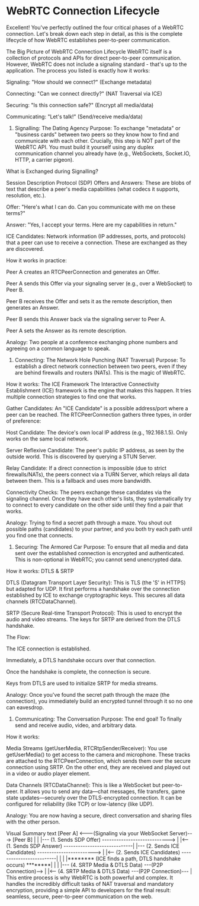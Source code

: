 # WebRTC Connection Lifecycle

Excellent! You've perfectly outlined the four critical phases of a WebRTC connection. Let's break down each step in detail, as this is the complete lifecycle of how WebRTC establishes peer-to-peer communication.

The Big Picture of WebRTC Connection Lifecycle
WebRTC itself is a collection of protocols and APIs for direct peer-to-peer communication. However, WebRTC does not include a signaling standard - that's up to the application. The process you listed is exactly how it works:

Signaling: "How should we connect?" (Exchange metadata)

Connecting: "Can we connect directly?" (NAT Traversal via ICE)

Securing: "Is this connection safe?" (Encrypt all media/data)

Communicating: "Let's talk!" (Send/receive media/data)

1. Signalling: The Dating Agency
Purpose: To exchange "metadata" or "business cards" between two peers so they know how to find and communicate with each other. Crucially, this step is NOT part of the WebRTC API. You must build it yourself using any duplex communication channel you already have (e.g., WebSockets, Socket.IO, HTTP, a carrier pigeon).

What is Exchanged during Signalling?

Session Description Protocol (SDP) Offers and Answers: These are blobs of text that describe a peer's media capabilities (what codecs it supports, resolution, etc.).

Offer: "Here's what I can do. Can you communicate with me on these terms?"

Answer: "Yes, I accept your terms. Here are my capabilities in return."

ICE Candidates: Network information (IP addresses, ports, and protocols) that a peer can use to receive a connection. These are exchanged as they are discovered.

How it works in practice:

Peer A creates an RTCPeerConnection and generates an Offer.

Peer A sends this Offer via your signaling server (e.g., over a WebSocket) to Peer B.

Peer B receives the Offer and sets it as the remote description, then generates an Answer.

Peer B sends this Answer back via the signaling server to Peer A.

Peer A sets the Answer as its remote description.

Analogy: Two people at a conference exchanging phone numbers and agreeing on a common language to speak.

1. Connecting: The Network Hole Punching (NAT Traversal)
Purpose: To establish a direct network connection between two peers, even if they are behind firewalls and routers (NATs). This is the magic of WebRTC.

How it works: The ICE Framework
The Interactive Connectivity Establishment (ICE) framework is the engine that makes this happen. It tries multiple connection strategies to find one that works.

Gather Candidates: An "ICE Candidate" is a possible address/port where a peer can be reached. The RTCPeerConnection gathers three types, in order of preference:

Host Candidate: The device's own local IP address (e.g., 192.168.1.5). Only works on the same local network.

Server Reflexive Candidate: The peer's public IP address, as seen by the outside world. This is discovered by querying a STUN Server.

Relay Candidate: If a direct connection is impossible (due to strict firewalls/NATs), the peers connect via a TURN Server, which relays all data between them. This is a fallback and uses more bandwidth.

Connectivity Checks: The peers exchange these candidates via the signaling channel. Once they have each other's lists, they systematically try to connect to every candidate on the other side until they find a pair that works.

Analogy: Trying to find a secret path through a maze. You shout out possible paths (candidates) to your partner, and you both try each path until you find one that connects.

1. Securing: The Armored Car
Purpose: To ensure that all media and data sent over the established connection is encrypted and authenticated. This is non-optional in WebRTC; you cannot send unencrypted data.

How it works: DTLS & SRTP

DTLS (Datagram Transport Layer Security): This is TLS (the 'S' in HTTPS) but adapted for UDP. It first performs a handshake over the connection established by ICE to exchange cryptographic keys. This secures all data channels (RTCDataChannel).

SRTP (Secure Real-time Transport Protocol): This is used to encrypt the audio and video streams. The keys for SRTP are derived from the DTLS handshake.

The Flow:

The ICE connection is established.

Immediately, a DTLS handshake occurs over that connection.

Once the handshake is complete, the connection is secure.

Keys from DTLS are used to initialize SRTP for media streams.

Analogy: Once you've found the secret path through the maze (the connection), you immediately build an encrypted tunnel through it so no one can eavesdrop.

1. Communicating: The Conversation
Purpose: The end goal! To finally send and receive audio, video, and arbitrary data.

How it works:

Media Streams (getUserMedia, RTCRtpSender/Receiver): You use getUserMedia() to get access to the camera and microphone. These tracks are attached to the RTCPeerConnection, which sends them over the secure connection using SRTP. On the other end, they are received and played out in a video or audio player element.

Data Channels (RTCDataChannel): This is like a WebSocket but peer-to-peer. It allows you to send any data—chat messages, file transfers, game state updates—securely over the DTLS-encrypted connection. It can be configured for reliability (like TCP) or low-latency (like UDP).

Analogy: You are now having a secure, direct conversation and sharing files with the other person.

Visual Summary
text
[Peer A] <---(Signaling via your WebSocket Server)---> [Peer B]
    |                                                       |
    |--- (1. Sends SDP Offer) ----------------------------> |
    |<-- (1. Sends SDP Answer) -----------------------------|
    |--- (2. Sends ICE Candidates) ------------------------> |
    |<-- (2. Sends ICE Candidates) -------------------------|
    |                                                       |
    |******** (ICE finds a path, DTLS handshake occurs) ********|
    |                                                       |
    |--- (4. SRTP Media & DTLS Data) ---(P2P Connection)--> |
    |<-- (4. SRTP Media & DTLS Data) ---(P2P Connection)--- |
This entire process is why WebRTC is both powerful and complex. It handles the incredibly difficult tasks of NAT traversal and mandatory encryption, providing a simple API to developers for the final result: seamless, secure, peer-to-peer communication on the web.
